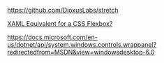 https://github.com/DioxusLabs/stretch

[XAML Equivalent for a CSS Flexbox?](https://www.reddit.com/r/dotnet/comments/3fjrg9/xaml_equivalent_for_a_css_flexbox/)

https://docs.microsoft.com/en-us/dotnet/api/system.windows.controls.wrappanel?redirectedfrom=MSDN&view=windowsdesktop-6.0
